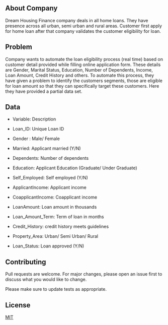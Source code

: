 ## About Company
Dream Housing Finance company deals in all home loans. They have presence across all urban, semi urban and rural areas. Customer first apply for home loan after that company validates the customer eligibility for loan.

## Problem
Company wants to automate the loan eligibility process (real time) based on customer detail provided while filling online application form. These details are Gender, Marital Status, Education, Number of Dependents, Income, Loan Amount, Credit History and others. To automate this process, they have given a problem to identify the customers segments, those are eligible for loan amount so that they can specifically target these customers. Here they have provided a partial data set.

## Data

- Variable:  Description

- Loan_ID: Unique Loan ID

- Gender : Male/ Female

- Married: Applicant married (Y/N)

- Dependents: Number of dependents

- Education: Applicant Education (Graduate/ Under Graduate)

- Self_Employed: Self employed (Y/N)

- ApplicantIncome: Applicant income

- CoapplicantIncome: Coapplicant income

- LoanAmount: Loan amount in thousands

- Loan_Amount_Term: Term of loan in months

- Credit_History: credit history meets guidelines

- Property_Area: Urban/ Semi Urban/ Rural

- Loan_Status: Loan approved (Y/N)

## Contributing
Pull requests are welcome. For major changes, please open an issue first to discuss what you would like to change.

Please make sure to update tests as appropriate.

## License
[MIT](https://choosealicense.com/licenses/mit/)
